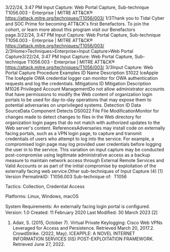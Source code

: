 3/22/24, 3:47 PM Input Capture: Web Portal Capture, Sub-technique T1056.003 - Enterprise | MITRE ATT&CK®
https://attack.mitre.org/techniques/T1056/003/ 1/3Thank you to Tidal Cyber and SOC Prime for becoming ATT&CK's ﬁrst Benefactors. To join the cohort, or learn more about this program visit our
Benefactors page.3/22/24, 3:47 PM Input Capture: Web Portal Capture, Sub-technique T1056.003 - Enterprise | MITRE ATT&CK®
https://attack.mitre.org/techniques/T1056/003/ 2/3Home>Techniques>Enterprise>Input Capture>Web Portal Capture3/22/24, 3:47 PM Input Capture: Web Portal Capture, Sub-technique T1056.003 - Enterprise | MITRE ATT&CK®
https://attack.mitre.org/techniques/T1056/003/ 3/3Input Capture: Web Portal Capture
Procedure Examples
ID Name Description
S1022 IceApple The IceApple OWA credential logger can monitor for OWA authentication requests and log the credentials.
Mitigations
ID Mitigation Description
M1026 Privileged Account
ManagementDo not allow administrator accounts that have permissions to modify the Web content of
organization login portals to be used for day-to-day operations that may expose them to potential
adversaries on unprivileged systems.
Detection
ID Data SourceData Component Detects
DS0022 File File
ModiﬁcationMonitor for changes made to detect changes to ﬁles in the Web directory for organization
login pages that do not match with authorized updates to the Web server's content.
ReferencesAdversaries may install code on externally facing portals, such as a VPN login page, to capture and transmit credentials of users who
attempt to log into the service. For example, a compromised login page may log provided user credentials before logging the user in to the
service.
This variation on input capture may be conducted post-compromise using legitimate administrative access as a backup measure to
maintain network access through External Remote Services and Valid Accounts or as part of the initial compromise by exploitation of the
externally facing web service.Other sub-techniques of Input Capture (4)
[1]
Version PermalinkID: T1056.003
Sub-technique of:  T1056

Tactics: Collection, Credential Access

Platforms: Linux, Windows, macOS

System Requirements: An externally facing login portal is conﬁgured.
Version: 1.0
Created: 11 February 2020
Last Modiﬁed: 30 March 2023
[2]
1. Adair, S. (2015, October 7). Virtual Private Keylogging: Cisco
Web VPNs Leveraged for Access and Persistence. Retrieved
March 20, 2017.2. CrowdStrike. (2022, May). ICEAPPLE: A NOVEL INTERNET
INFORMATION SERVICES (IIS) POST-EXPLOITATION
FRAMEWORK. Retrieved June 27, 2022.